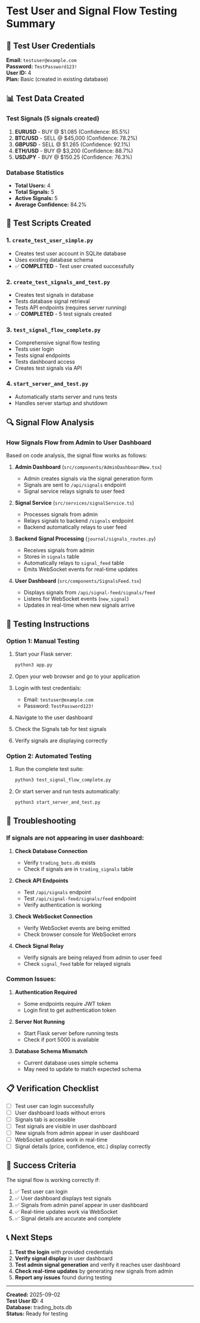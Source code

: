 # Test User and Signal Flow Testing Summary

## 🎯 Test User Credentials

**Email:** `testuser@example.com`  
**Password:** `TestPassword123!`  
**User ID:** 4  
**Plan:** Basic (created in existing database)

## 📊 Test Data Created

### Test Signals (5 signals created)
1. **EURUSD** - BUY @ $1.085 (Confidence: 85.5%)
2. **BTC/USD** - SELL @ $45,000 (Confidence: 78.2%)
3. **GBPUSD** - SELL @ $1.265 (Confidence: 92.1%)
4. **ETH/USD** - BUY @ $3,200 (Confidence: 88.7%)
5. **USDJPY** - BUY @ $150.25 (Confidence: 76.3%)

### Database Statistics
- **Total Users:** 4
- **Total Signals:** 5
- **Active Signals:** 5
- **Average Confidence:** 84.2%

## 🧪 Test Scripts Created

### 1. `create_test_user_simple.py`
- Creates test user account in SQLite database
- Uses existing database schema
- ✅ **COMPLETED** - Test user created successfully

### 2. `create_test_signals_and_test.py`
- Creates test signals in database
- Tests database signal retrieval
- Tests API endpoints (requires server running)
- ✅ **COMPLETED** - 5 test signals created

### 3. `test_signal_flow_complete.py`
- Comprehensive signal flow testing
- Tests user login
- Tests signal endpoints
- Tests dashboard access
- Creates test signals via API

### 4. `start_server_and_test.py`
- Automatically starts server and runs tests
- Handles server startup and shutdown

## 🔍 Signal Flow Analysis

### How Signals Flow from Admin to User Dashboard

Based on code analysis, the signal flow works as follows:

1. **Admin Dashboard** (`src/components/AdminDashboardNew.tsx`)
   - Admin creates signals via the signal generation form
   - Signals are sent to `/api/signals` endpoint
   - Signal service relays signals to user feed

2. **Signal Service** (`src/services/signalService.ts`)
   - Processes signals from admin
   - Relays signals to backend `/signals` endpoint
   - Backend automatically relays to user feed

3. **Backend Signal Processing** (`journal/signals_routes.py`)
   - Receives signals from admin
   - Stores in `signals` table
   - Automatically relays to `signal_feed` table
   - Emits WebSocket events for real-time updates

4. **User Dashboard** (`src/components/SignalsFeed.tsx`)
   - Displays signals from `/api/signal-feed/signals/feed`
   - Listens for WebSocket events (`new_signal`)
   - Updates in real-time when new signals arrive

## 🚀 Testing Instructions

### Option 1: Manual Testing
1. Start your Flask server:
   ```bash
   python3 app.py
   ```

2. Open your web browser and go to your application

3. Login with test credentials:
   - Email: `testuser@example.com`
   - Password: `TestPassword123!`

4. Navigate to the user dashboard

5. Check the Signals tab for test signals

6. Verify signals are displaying correctly

### Option 2: Automated Testing
1. Run the complete test suite:
   ```bash
   python3 test_signal_flow_complete.py
   ```

2. Or start server and run tests automatically:
   ```bash
   python3 start_server_and_test.py
   ```

## 🔧 Troubleshooting

### If signals are not appearing in user dashboard:

1. **Check Database Connection**
   - Verify `trading_bots.db` exists
   - Check if signals are in `trading_signals` table

2. **Check API Endpoints**
   - Test `/api/signals` endpoint
   - Test `/api/signal-feed/signals/feed` endpoint
   - Verify authentication is working

3. **Check WebSocket Connection**
   - Verify WebSocket events are being emitted
   - Check browser console for WebSocket errors

4. **Check Signal Relay**
   - Verify signals are being relayed from admin to user feed
   - Check `signal_feed` table for relayed signals

### Common Issues:

1. **Authentication Required**
   - Some endpoints require JWT token
   - Login first to get authentication token

2. **Server Not Running**
   - Start Flask server before running tests
   - Check if port 5000 is available

3. **Database Schema Mismatch**
   - Current database uses simple schema
   - May need to update to match expected schema

## 📋 Verification Checklist

- [ ] Test user can login successfully
- [ ] User dashboard loads without errors
- [ ] Signals tab is accessible
- [ ] Test signals are visible in user dashboard
- [ ] New signals from admin appear in user dashboard
- [ ] WebSocket updates work in real-time
- [ ] Signal details (price, confidence, etc.) display correctly

## 🎉 Success Criteria

The signal flow is working correctly if:
1. ✅ Test user can login
2. ✅ User dashboard displays test signals
3. ✅ Signals from admin panel appear in user dashboard
4. ✅ Real-time updates work via WebSocket
5. ✅ Signal details are accurate and complete

## 📞 Next Steps

1. **Test the login** with provided credentials
2. **Verify signal display** in user dashboard
3. **Test admin signal generation** and verify it reaches user dashboard
4. **Check real-time updates** by generating new signals from admin
5. **Report any issues** found during testing

---

**Created:** 2025-09-02  
**Test User ID:** 4  
**Database:** trading_bots.db  
**Status:** Ready for testing
